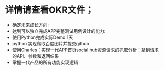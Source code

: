 # 详情请查看OKR文件；
- 确定未来成长方向:		
- 达到可以独立完成APP完整测试用例设计的能力:	
- 使用Python完成实际Demo   1天
- python 实现爬取百度图片并提交github	
- 使用Charles：实现一代APP首页social hub资源请求的抓取分析：拿到请求的API、参数和返回结果
- 掌握一代产品的所有功能实现逻辑 
		
